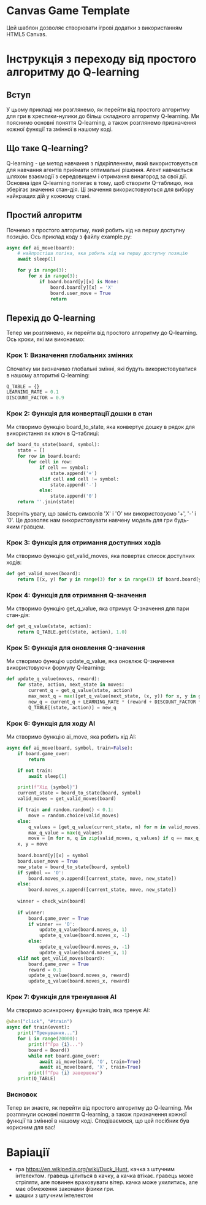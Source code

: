 # Canvas Game Template

Цей шаблон дозволяє створювати ігрові додатки з використанням HTML5 Canvas.

# Інструкція з переходу від простого алгоритму до Q-learning

## Вступ

У цьому прикладі ми розглянемо, як перейти від простого алгоритму для гри в хрестики-нулики до більш складного алгоритму Q-learning. Ми пояснимо основні поняття Q-learning, а також розглянемо призначення кожної функції та змінної в нашому коді.

## Що таке Q-learning?

Q-learning - це метод навчання з підкріпленням, який використовується для навчання агентів приймати оптимальні рішення. Агент навчається шляхом взаємодії з середовищем і отримання винагород за свої дії. Основна ідея Q-learning полягає в тому, щоб створити Q-таблицю, яка зберігає значення стан-дія. Ці значення використовуються для вибору найкращих дій у кожному стані.

## Простий алгоритм

Почнемо з простого алгоритму, який робить хід на першу доступну позицію. Ось приклад коду з файлу example.py:

```python
async def ai_move(board):
    # найпростіша логіка, яка робить хід на першу доступну позицію
    await sleep(1)

    for y in range(3):
        for x in range(3):
            if board.board[y][x] is None:
                board.board[y][x] = 'X'
                board.user_move = True
                return
```

## Перехід до Q-learning

Тепер ми розглянемо, як перейти від простого алгоритму до Q-learning. Ось кроки, які ми виконаємо:

### Крок 1: Визначення глобальних змінних

Спочатку ми визначимо глобальні змінні, які будуть використовуватися в нашому алгоритмі Q-learning:

```python
Q_TABLE = {}
LEARNING_RATE = 0.1
DISCOUNT_FACTOR = 0.9
```

### Крок 2: Функція для конвертації дошки в стан

Ми створимо функцію board_to_state, яка конвертує дошку в рядок для використання як ключ в Q-таблиці:

```python
def board_to_state(board, symbol):
    state = []
    for row in board.board:
        for cell in row:
            if cell == symbol:
                state.append('+')
            elif cell and cell != symbol:
                state.append('-')
            else:
                state.append('0')
    return ''.join(state)
```

Зверніть увагу, що замість символів 'X' і 'O' ми використовуємо '+', '-' і '0'. Це дозволяє нам використовувати навчену модель для гри будь-яким гравцем.

### Крок 3: Функція для отримання доступних ходів

Ми створимо функцію get_valid_moves, яка повертає список доступних ходів:

```python
def get_valid_moves(board):
    return [(x, y) for y in range(3) for x in range(3) if board.board[y][x] is None]
```

### Крок 4: Функція для отримання Q-значення

Ми створимо функцію get_q_value, яка отримує Q-значення для пари стан-дія:

```python
def get_q_value(state, action):
    return Q_TABLE.get((state, action), 1.0)
```

### Крок 5: Функція для оновлення Q-значення

Ми створимо функцію update_q_value, яка оновлює Q-значення використовуючи формулу Q-learning:

```python
def update_q_value(moves, reward):
    for state, action, next_state in moves:
        current_q = get_q_value(state, action)
        max_next_q = max([get_q_value(next_state, (x, y)) for x, y in get_valid_moves(board)], default=0)
        new_q = current_q + LEARNING_RATE * (reward + DISCOUNT_FACTOR * max_next_q - current_q)
        Q_TABLE[(state, action)] = new_q
```

### Крок 6: Функція для ходу AI

Ми створимо функцію ai_move, яка робить хід AI:

```python
async def ai_move(board, symbol, train=False):
    if board.game_over:
        return

    if not train:
        await sleep(1)

    print(f"Хід {symbol}")
    current_state = board_to_state(board, symbol)
    valid_moves = get_valid_moves(board)

    if train and random.random() < 0.1:
        move = random.choice(valid_moves)
    else:
        q_values = [get_q_value(current_state, m) for m in valid_moves]
        max_q_value = max(q_values)
        move = [m for m, q in zip(valid_moves, q_values) if q == max_q_value][0]
    x, y = move
    
    board.board[y][x] = symbol
    board.user_move = True
    new_state = board_to_state(board, symbol)
    if symbol == 'O':
        board.moves_o.append([current_state, move, new_state])
    else:
        board.moves_x.append([current_state, move, new_state])
    
    winner = check_win(board)
    
    if winner:
        board.game_over = True
        if winner == 'O':
            update_q_value(board.moves_o, 1)    
            update_q_value(board.moves_x, -1)
        else:
            update_q_value(board.moves_o, -1)
            update_q_value(board.moves_x, 1)
    elif not get_valid_moves(board):
        board.game_over = True
        reward = 0.1
        update_q_value(board.moves_o, reward)
        update_q_value(board.moves_x, reward)
```

### Крок 7: Функція для тренування AI

Ми створимо асинхронну функцію train, яка тренує AI:

```python   
@when("click", "#train")
async def train(event):
    print("Тренування...")
    for i in range(20000):
        print(f"Гра {i}...")
        board = Board()
        while not board.game_over:
            await ai_move(board, 'O', train=True)
            await ai_move(board, 'X', train=True)
        print(f"Гра {i} завершена")
    print(Q_TABLE)
```

### Висновок

Тепер ви знаєте, як перейти від простого алгоритму до Q-learning. Ми розглянули основні поняття Q-learning, а також призначення кожної функції та змінної в нашому коді. Сподіваємося, що цей посібник був корисним для вас!

# Варіації

 - гра https://en.wikipedia.org/wiki/Duck_Hunt, качка з штучним інтелектом. гравець цілиться в качку, а качка втікає. гравець може стріляти, але повинен враховувати вітер. качка може ухилитись, але має обмеження законами фізики гри.
 - шашки з штучним інтелектом